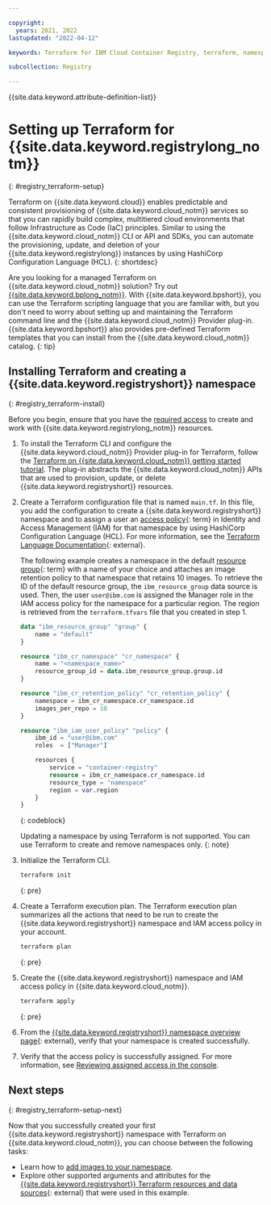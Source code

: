 ```yaml
---

copyright:
  years: 2021, 2022
lastupdated: "2022-04-12"

keywords: Terraform for IBM Cloud Container Registry, terraform, namespace, cli, image

subcollection: Registry

---
```


{{site.data.keyword.attribute-definition-list}}

# Setting up Terraform for {{site.data.keyword.registrylong_notm}}
{: #registry_terraform-setup}

Terraform on {{site.data.keyword.cloud}} enables predictable and consistent provisioning of {{site.data.keyword.cloud_notm}} services so that you can rapidly build complex, multitiered cloud environments that follow Infrastructure as Code (IaC) principles. Similar to using the {{site.data.keyword.cloud_notm}} CLI or API and SDKs, you can automate the provisioning, update, and deletion of your {{site.data.keyword.registrylong}} instances by using HashiCorp Configuration Language (HCL).
{: shortdesc}

Are you looking for a managed Terraform on {{site.data.keyword.cloud_notm}} solution? Try out [{{site.data.keyword.bplong_notm}}](/docs/schematics?topic=schematics-getting-started). With {{site.data.keyword.bpshort}}, you can use the Terraform scripting language that you are familiar with, but you don't need to worry about setting up and maintaining the Terraform command line and the {{site.data.keyword.cloud_notm}} Provider plug-in. {{site.data.keyword.bpshort}} also provides pre-defined Terraform templates that you can install from the {{site.data.keyword.cloud_notm}} catalog.
{: tip}

## Installing Terraform and creating a {{site.data.keyword.registryshort}} namespace
{: #registry_terraform-install}

Before you begin, ensure that you have the [required access](/docs/Registry?topic=Registry-iam) to create and work with {{site.data.keyword.registrylong_notm}} resources.

1. To install the Terraform CLI and configure the {{site.data.keyword.cloud_notm}} Provider plug-in for Terraform, follow the [Terraform on {{site.data.keyword.cloud_notm}} getting started tutorial](/docs/ibm-cloud-provider-for-terraform?topic=ibm-cloud-provider-for-terraform-getting-started). The plug-in abstracts the {{site.data.keyword.cloud_notm}} APIs that are used to provision, update, or delete {{site.data.keyword.registryshort}} resources.

2. Create a Terraform configuration file that is named `main.tf`. In this file, you add the configuration to create a {{site.data.keyword.registryshort}} namespace and to assign a user an [access policy](x2853407){: term} in Identity and Access Management (IAM) for that namespace by using HashiCorp Configuration Language (HCL). For more information, see the [Terraform Language Documentation](https://www.terraform.io/language){: external}.

    The following example creates a namespace in the default [resource group](x2161955){: term} with a name of your choice and attaches an image retention policy to that namespace that retains 10 images. To retrieve the ID of the default resource group, the `ibm_resource_group` data source is used. Then, the user `user@ibm.com` is assigned the Manager role in the IAM access policy for the namespace for a particular region. The region is retrieved from the `terraform.tfvars` file that you created in step 1.

    ```terraform
    data "ibm_resource_group" "group" {
        name = "default"
    }

    resource "ibm_cr_namespace" "cr_namespace" {
        name = "<namespace_name>"
        resource_group_id = data.ibm_resource_group.group.id
    }

    resource "ibm_cr_retention_policy" "cr_retention_policy" {
        namespace = ibm_cr_namespace.cr_namespace.id
        images_per_repo = 10
    }

    resource "ibm_iam_user_policy" "policy" {
        ibm_id = "user@ibm.com"
        roles  = ["Manager"]

        resources {
            service = "container-registry"
            resource = ibm_cr_namespace.cr_namespace.id
            resource_type = "namespace"
            region = var.region
        }
    }
    ```
    {: codeblock}

    Updating a namespace by using Terraform is not supported. You can use Terraform to create and remove namespaces only.
    {: note}

3. Initialize the Terraform CLI.

    ```txt
    terraform init
    ```
    {: pre}

4. Create a Terraform execution plan. The Terraform execution plan summarizes all the actions that need to be run to create the {{site.data.keyword.registryshort}} namespace and IAM access policy in your account.

    ```txt
    terraform plan
    ```
    {: pre}

5. Create the {{site.data.keyword.registryshort}} namespace and IAM access policy in {{site.data.keyword.cloud_notm}}.

    ```txt
    terraform apply
    ```
    {: pre}

6. From the [{{site.data.keyword.registryshort}} namespace overview page](https://cloud.ibm.com/registry/namespaces){: external}, verify that your namespace is created successfully.

7. Verify that the access policy is successfully assigned. For more information, see [Reviewing assigned access in the console](/docs/account?topic=account-assign-access-resources#review-your-access-console).

## Next steps
{: #registry_terraform-setup-next}

Now that you successfully created your first {{site.data.keyword.registryshort}} namespace with Terraform on {{site.data.keyword.cloud_notm}}, you can choose between the following tasks:

- Learn how to [add images to your namespace](/docs/Registry?topic=Registry-registry_images_). 
- Explore other supported arguments and attributes for the [{{site.data.keyword.registryshort}} Terraform resources and data sources](https://registry.terraform.io/providers/IBM-Cloud/ibm/latest/docs/resources/cr_namespace){: external} that were used in this example.


